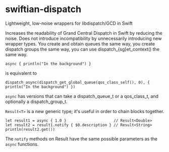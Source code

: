 # swiftian-dispatch
Lightweight, low-noise wrappers for libdispatch/GCD in Swift

Increases the readability of Grand Central Dispatch in Swift by reducing the noise.
Does not introduce incompatibility by unnecessarily introducing new wrapper types. You create and obtain queues the same way, you create dispatch groups the same way, you can use dispatch_{sg}et_context() the same way.

```
async { println("In the background") }
```
is equivalent to 
```
dispatch_async(dispatch_get_global_queue(qos_class_self(), 0), { println("In the background") })
```

`async` has versions that can take a dispatch_queue_t or a qos_class_t, and optionally a dispatch_group_t.

`Result<T>` is a new generic type; it's useful in order to chain blocks together.

```
let result1 = async { 1.0 }                     // Result<Double>
let result2 = result1.notify { $0.description } // Result<String>
println(result2.get())
```

The `notify` methods on Result have the same possible parameters as the `async` functions.
